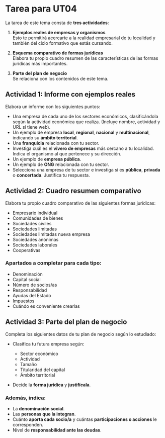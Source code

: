 # Tarea para UT04

La tarea de este tema consta de **tres actividades**:

1. **Ejemplos reales de empresas y organismos**  
   Esto te permitirá acercarte a la realidad empresarial de tu localidad y también del ciclo formativo que estás cursando.

2. **Esquema comparativo de formas jurídicas**  
   Elabora tu propio cuadro resumen de las características de las formas jurídicas más importantes.

3. **Parte del plan de negocio**  
   Se relaciona con los contenidos de este tema.


## Actividad 1: Informe con ejemplos reales

Elabora un informe con los siguientes puntos:

- Una empresa de cada uno de los sectores económicos, clasificándola según la actividad económica que realiza. (Incluye nombre, actividad y URL si tiene web).
- Un ejemplo de empresa **local**, **regional**, **nacional** y **multinacional**, indicando su **ámbito territorial**.
- Una **franquicia** relacionada con tu sector.
- Investiga cuál es el **vivero de empresas** más cercano a tu localidad. Indica el organismo al que pertenece y su dirección.
- Un ejemplo de **empresa pública**.
- Un ejemplo de **ONG** relacionada con tu sector.
- Selecciona una empresa de tu sector e investiga si es **pública**, **privada** o **concertada**. Justifica tu respuesta.


## Actividad 2: Cuadro resumen comparativo

Elabora tu propio cuadro comparativo de las siguientes formas jurídicas:

- Empresario individual  
- Comunidades de bienes  
- Sociedades civiles  
- Sociedades limitadas  
- Sociedades limitadas nueva empresa  
- Sociedades anónimas  
- Sociedades laborales  
- Cooperativas

### Apartados a completar para cada tipo:

- Denominación  
- Capital social  
- Número de socios/as  
- Responsabilidad  
- Ayudas del Estado  
- Impuestos  
- Cuándo es conveniente crearlas


## Actividad 3: Parte del plan de negocio

Completa los siguientes datos de tu plan de negocio según lo estudiado:

- Clasifica tu futura empresa según:
  - Sector económico
  - Actividad
  - Tamaño
  - Titularidad del capital
  - Ámbito territorial

- Decide la **forma jurídica** y **justifícala**.

### Además, indica:

- La **denominación social**.
- Las **personas que la integran**.
- Cuánto **aporta cada socio/a** y cuántas **participaciones o acciones** le corresponden.
- Nivel de **responsabilidad ante las deudas**.


